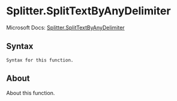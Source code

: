 ---
---

# Splitter.SplitTextByAnyDelimiter

Microsoft Docs: [Splitter.SplitTextByAnyDelimiter](https://docs.microsoft.com/en-us/powerquery-m/splitter-splittextbyanydelimiter)

## Syntax

```powerquery-m
Syntax for this function.
```

## About

About this function.

